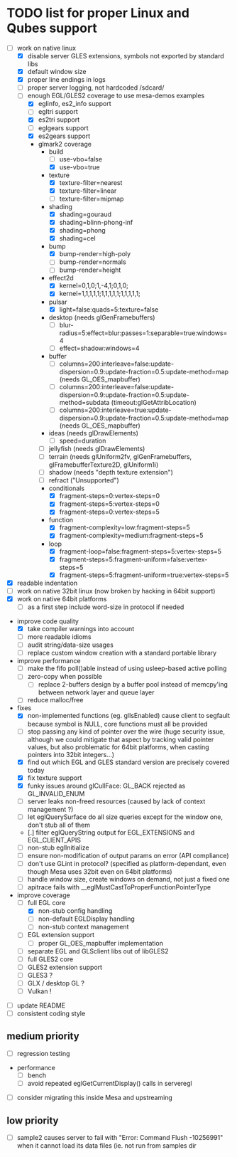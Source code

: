 # TODO list for proper Linux and Qubes support

- [ ] work on native linux
  - [x] disable server GLES extensions, symbols not exported by standard libs
  - [x] default window size
  - [x] proper line endings in logs
  - [ ] proper server logging, not hardcoded /sdcard/
  - [ ] enough EGL/GLES2 coverage to use mesa-demos examples
    - [x] eglinfo, es2_info support
    - [ ] egltri support
    - [x] es2tri support
    - [ ] eglgears support
    - [x] es2gears support
    - glmark2 coverage
      - build
        - [ ] use-vbo=false
        - [x] use-vbo=true
      - texture
        - [x] texture-filter=nearest
        - [x] texture-filter=linear
        - [ ] texture-filter=mipmap
      - shading
        - [x] shading=gouraud
        - [x] shading=blinn-phong-inf
        - [x] shading=phong
        - [x] shading=cel
      - bump
        - [x] bump-render=high-poly
        - [ ] bump-render=normals
        - [ ] bump-render=height
      - effect2d
        - [x] kernel=0,1,0;1,-4,1;0,1,0;
        - [x] kernel=1,1,1,1,1;1,1,1,1,1;1,1,1,1,1;
      - pulsar
        - [x] light=false:quads=5:texture=false
      - desktop (needs glGenFramebuffers)
        - [ ] blur-radius=5:effect=blur:passes=1:separable=true:windows=4
        - [ ] effect=shadow:windows=4
      - buffer
        - [ ] columns=200:interleave=false:update-dispersion=0.9:update-fraction=0.5:update-method=map (needs GL_OES_mapbuffer)
        - [ ] columns=200:interleave=false:update-dispersion=0.9:update-fraction=0.5:update-method=subdata (timeout:glGetAttribLocation)
        - [ ] columns=200:interleave=true:update-dispersion=0.9:update-fraction=0.5:update-method=map (needs GL_OES_mapbuffer)
      - ideas (needs glDrawElements)
        - [ ] speed=duration
      - [ ] jellyfish (needs glDrawElements)
      - [ ] terrain (needs glUniform2fv, glGenFramebuffers, glFramebufferTexture2D, glUniform1i)
      - [ ] shadow (needs "depth texture extension")
      - [ ] refract ("Unsupported")
      - conditionals
        - [x] fragment-steps=0:vertex-steps=0
        - [x] fragment-steps=5:vertex-steps=0
        - [x] fragment-steps=0:vertex-steps=5
      - function
        - [x] fragment-complexity=low:fragment-steps=5
        - [x] fragment-complexity=medium:fragment-steps=5
      - loop
        - [x] fragment-loop=false:fragment-steps=5:vertex-steps=5
        - [x] fragment-steps=5:fragment-uniform=false:vertex-steps=5
        - [x] fragment-steps=5:fragment-uniform=true:vertex-steps=5

- [x] readable indentation
- [ ] work on native 32bit linux (now broken by hacking in 64bit support)
- [x] work on native 64bit platforms
  - [ ] as a first step include word-size in protocol if needed
- improve code quality
  - [x] take compiler warnings into account
  - [ ] more readable idioms
  - [ ] audit string/data-size usages
  - [ ] replace custom window creation with a standard portable library
- improve performance
  - [ ] make the fifo poll()able instead of using usleep-based active polling
  - [ ] zero-copy when possible
    - [ ] replace 2-buffers design by a buffer pool instead of memcpy'ing between
          network layer and queue layer
  - [ ] reduce malloc/free
- fixes
  - [x] non-implemented functions (eg. glIsEnabled) cause client to segfault because
        symbol is NULL, core functions must all be provided
  - [ ] stop passing any kind of pointer over the wire (huge security issue, although
        we could mitigate that aspect by tracking valid pointer values, but also
        problematic for 64bit platforms, when casting pointers into 32bit integers...)
  - [x] find out which EGL and GLES standard version are precisely covered today
  - [x] fix texture support
  - [x] funky issues around glCullFace: GL_BACK rejected as GL_INVALID_ENUM
  - [ ] server leaks non-freed resources (caused by lack of context management ?)
  - [ ] let eglQuerySurface do all size queries except for the window one, don't stub
        all of them
  - [.] filter eglQueryString output for EGL_EXTENSIONS and EGL_CLIENT_APIS
  - [ ] non-stub eglInitialize
  - [ ] ensure non-modification of output params on error (API compliance)
  - [ ] don't use GLint in protocol? (specified as platform-dependant, even though
        Mesa uses 32bit even on 64bit platforms)
  - [ ] handle window size, create windows on demand, not just a fixed one
  - [ ] apitrace fails with __eglMustCastToProperFunctionPointerType
- improve coverage
  - [ ] full EGL core
    - [x] non-stub config handling
    - [ ] non-default EGLDisplay handling
    - [ ] non-stub context management
  - [ ] EGL extension support
    - [ ] proper GL_OES_mapbuffer implementation
  - [ ] separate EGL and GLSclient libs out of libGLES2
  - [ ] full GLES2 core
  - [ ] GLES2 extension support
  - [ ] GLES3 ?
  - [ ] GLX / desktop GL ?
  - [ ] Vulkan !
- [ ] update README
- [ ] consistent coding style

## medium priority

- [ ] regression testing
- performance
  - [ ] bench
  - [ ] avoid repeated eglGetCurrentDisplay() calls in serveregl
- [ ] consider migrating this inside Mesa and upstreaming

## low priority

- [ ] sample2 causes server to fail with "Error: Command Flush -10256991" when
      it cannot load its data files (ie. not run from samples dir

